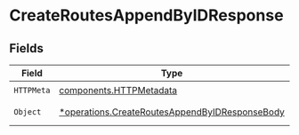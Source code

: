 # CreateRoutesAppendByIDResponse


## Fields

| Field                                                                                                           | Type                                                                                                            | Required                                                                                                        | Description                                                                                                     |
| --------------------------------------------------------------------------------------------------------------- | --------------------------------------------------------------------------------------------------------------- | --------------------------------------------------------------------------------------------------------------- | --------------------------------------------------------------------------------------------------------------- |
| `HTTPMeta`                                                                                                      | [components.HTTPMetadata](../../models/components/httpmetadata.md)                                              | :heavy_check_mark:                                                                                              | N/A                                                                                                             |
| `Object`                                                                                                        | [*operations.CreateRoutesAppendByIDResponseBody](../../models/operations/createroutesappendbyidresponsebody.md) | :heavy_minus_sign:                                                                                              | a list of any objects                                                                                           |